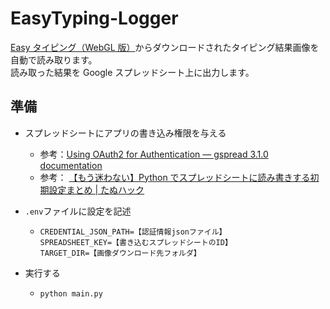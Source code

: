 # EasyTyping-Logger

[Easy タイピング（WebGL 版）](http://typingx0.net/easy/)からダウンロードされたタイピング結果画像を自動で読み取ります。  
読み取った結果を Google スプレッドシート上に出力します。

## 準備

- スプレッドシートにアプリの書き込み権限を与える

  - 参考：[Using OAuth2 for Authentication — gspread 3.1.0 documentation](https://gspread.readthedocs.io/en/latest/oauth2.html)
  - 参考： [【もう迷わない】Python でスプレッドシートに読み書きする初期設定まとめ | たぬハック ](https://tanuhack.com/operate-spreadsheet/)

- `.env`ファイルに設定を記述
  - ```
    CREDENTIAL_JSON_PATH=【認証情報jsonファイル】
    SPREADSHEET_KEY=【書き込むスプレッドシートのID】
    TARGET_DIR=【画像ダウンロード先フォルダ】
    ```
- 実行する
  - `python main.py`
